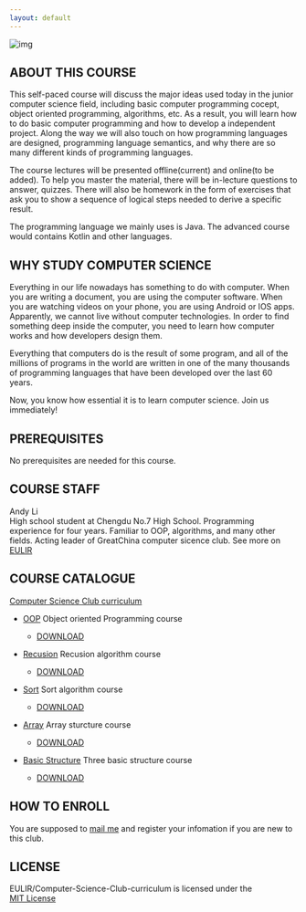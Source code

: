 ```yaml
---
layout: default
---
```

![img](http://img2.ph.126.net/vqiNHd7ODCMVWOOgNRopTA==/6608226511145252294.jpg)
## ABOUT THIS COURSE
This self-paced course will discuss the major ideas used today in the junior computer science field, including basic computer programming cocept, object oriented programming, algorithms, etc. As a result, you will learn how to do basic computer programming and how to develop a independent project. Along the way we will also touch on how programming languages are designed, programming language semantics, and why there are so many different kinds of programming languages.  

The course lectures will be presented offline(current) and online(to be added). To help you master the material, there will be in-lecture questions to answer, quizzes. There will also be homework in the form of exercises that ask you to show a sequence of logical steps needed to derive a specific result.  

The programming language we mainly uses is Java. The advanced course would contains Kotlin and other languages.  

## WHY STUDY COMPUTER SCIENCE
Everything in our life nowadays has something to do with computer. When you are writing a document, you are using the computer software. When you are watching videos on your phone, you are using Android or IOS apps. Apparently, we cannot live without computer technologies. In order to find something deep inside the computer, you need to learn how computer works and how developers design them.

Everything that computers do is the result of some program, and all of the millions of programs in the world are written in one of the many thousands of programming languages that have been developed over the last 60 years.

Now, you know how essential it is to learn computer science. Join us immediately!

## PREREQUISITES
No prerequisites are needed for this course.

## COURSE STAFF
Andy Li  
High school student at Chengdu No.7 High School. Programming experience for four years. Familiar to OOP, algorithms, and many other fields. Acting leader of GreatChina computer sicence club. See more on [EULIR](https://eulir.github.io/about/)  

## COURSE CATALOGUE
 [Computer Science Club curriculum](https://github.com/EULIR/Computer-Science-Club-curriculum)
 - [OOP](https://github.com/EULIR/Computer-Science-Club-curriculum/tree/master/OOP) Object oriented Programming course 
   - [DOWNLOAD](https://github.com/EULIR/Computer-Science-Club-curriculum/blob/master/OOP/OOP.zip?raw=true)
  
 - [Recusion](https://github.com/EULIR/Computer-Science-Club-curriculum/tree/master/Recusion) Recusion algorithm course
   - [DOWNLOAD](https://github.com/EULIR/Computer-Science-Club-curriculum/blob/master/Recusion/Recursion.zip?raw=true)
  
 - [Sort](https://github.com/EULIR/Computer-Science-Club-curriculum/tree/master/Sort) Sort algorithm course
   - [DOWNLOAD](https://github.com/EULIR/Computer-Science-Club-curriculum/blob/master/Sort/Sort.zip?raw=true)
  
 - [Array](https://github.com/EULIR/Computer-Science-Club-curriculum/tree/master/Array) Array sturcture course
   - [DOWNLOAD](https://github.com/EULIR/Computer-Science-Club-curriculum/blob/master/Array/Array.zip?raw=true)
  
 - [Basic Structure](https://github.com/EULIR/Computer-Science-Club-curriculum/tree/master/Basic%20Structure) Three basic structure course
   - [DOWNLOAD](https://github.com/EULIR/Computer-Science-Club-curriculum/blob/master/Basic%20Structure/Basic%20Structure.zip?raw=true)

## HOW TO ENROLL
You are supposed to [mail me](mailto:eulir_cs@163.com) and register your infomation if you are new to this club.

## LICENSE
EULIR/Computer-Science-Club-curriculum is licensed under the  
[MIT License](https://github.com/EULIR/Computer-Science-Club-curriculum/blob/master/LICENSE)
